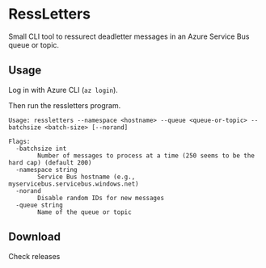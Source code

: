 # RessLetters
Small CLI tool to ressurect deadletter messages in an Azure Service Bus queue or topic.

## Usage
Log in with Azure CLI (```az login```). 

Then run the ressletters program.
```
Usage: ressletters --namespace <hostname> --queue <queue-or-topic> --batchsize <batch-size> [--norand]

Flags:
  -batchsize int
        Number of messages to process at a time (250 seems to be the hard cap) (default 200)
  -namespace string
        Service Bus hostname (e.g., myservicebus.servicebus.windows.net)
  -norand
        Disable random IDs for new messages
  -queue string
        Name of the queue or topic
```

## Download
Check releases
